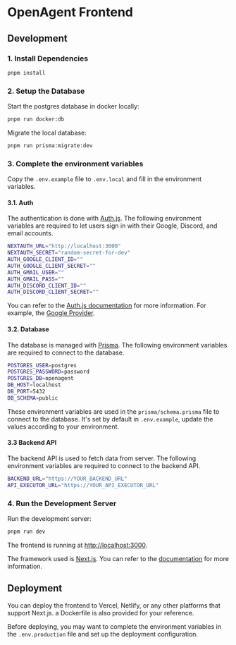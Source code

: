 # OpenAgent Frontend

## Development

### 1. Install Dependencies

```bash
pnpm install
```

### 2. Setup the Database

Start the postgres database in docker locally:

```bash
pnpm run docker:db
```

Migrate the local database:

```bash
pnpm run prisma:migrate:dev
```

### 3. Complete the environment variables

Copy the `.env.example` file to `.env.local` and fill in the environment variables.

#### 3.1. Auth

The authentication is done with [Auth.js](https://authjs.dev/). The following environment variables are required to let users sign in with their Google, Discord, and email accounts.

```bash
NEXTAUTH_URL="http://localhost:3000"
NEXTAUTH_SECRET="random-secret-for-dev"
AUTH_GOOGLE_CLIENT_ID=""
AUTH_GOOGLE_CLIENT_SECRET=""
AUTH_GMAIL_USER=""
AUTH_GMAIL_PASS=""
AUTH_DISCORD_CLIENT_ID=""
AUTH_DISCORD_CLIENT_SECRET=""
```

You can refer to the [Auth.js documentation](https://authjs.dev/) for more information. For example, the [Google Provider](https://authjs.dev/reference/core/providers/google#resources).

#### 3.2. Database

The database is managed with [Prisma](https://www.prisma.io/). The following environment variables are required to connect to the database.

```bash
POSTGRES_USER=postgres
POSTGRES_PASSWORD=password
POSTGRES_DB=openagent
DB_HOST=localhost
DB_PORT=5432
DB_SCHEMA=public
```

These environment variables are used in the `prisma/schema.prisma` file to connect to the database. It's set by default in `.env.example`, update the values according to your environment.

#### 3.3 Backend API

The backend API is used to fetch data from server. The following environment variables are required to connect to the backend API.

```bash
BACKEND_URL="https://YOUR_BACKEND_URL"
API_EXECUTOR_URL="https://YOUR_API_EXECUTOR_URL"
```

### 4. Run the Development Server

Run the development server:

```bash
pnpm run dev
```

The frontend is running at [http://localhost:3000](http://localhost:3000).

The framework used is [Next.js](https://nextjs.org/). You can refer to the [documentation](https://nextjs.org/docs) for more information.

## Deployment

You can deploy the frontend to Vercel, Netlify, or any other platforms that support Next.js. a Dockerfile is also provided for your reference.

Before deploying, you may want to complete the environment variables in the `.env.production` file and set up the deployment configuration.

